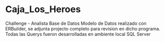# Caja_Los_Heroes
Challenge - Analista Base de Datos
Modelo de Datos realizado con ERBuilder, se adjunta projecto completo para revision en dicho programa.
Todas las Querys fueron desarrolladas en ambiente local SQL Server
